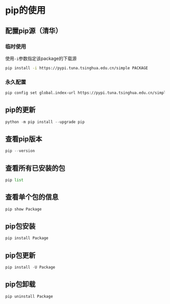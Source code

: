 # pip的使用

## 配置pip源（清华）

### 临时使用

使用`-i`参数指定该package的下载源

```bash
pip install -i https://pypi.tuna.tsinghua.edu.cn/simple PACKAGE
```

### 永久配置

```bash
pip config set global.index-url https://pypi.tuna.tsinghua.edu.cn/simple
```

## pip的更新

```python
python -m pip install --upgrade pip
```

## 查看pip版本

```python
pip --version
```

## 查看所有已安装的包

```python
pip list
```

## 查看单个包的信息

```python
pip show Package
```

## pip包安装

```python
pip install Package
```

## pip包更新

```python
pip install -U Package
```

## pip包卸载

```python
pip uninstall Package
```
